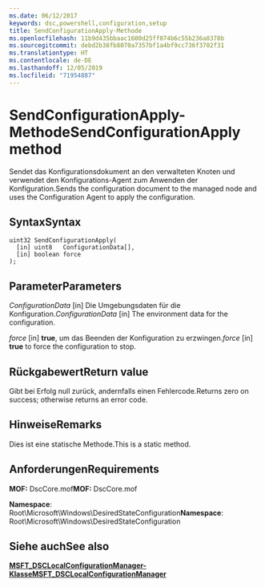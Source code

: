 ```yaml
---
ms.date: 06/12/2017
keywords: dsc,powershell,configuration,setup
title: SendConfigurationApply-Methode
ms.openlocfilehash: 11b9d435bbaac1600d25ff074b6c55b236a8378b
ms.sourcegitcommit: debd2b38fb8070a7357bf1a4bf9cc736f3702f31
ms.translationtype: HT
ms.contentlocale: de-DE
ms.lasthandoff: 12/05/2019
ms.locfileid: "71954887"
---
```

# <a name="sendconfigurationapply-method"></a><span data-ttu-id="b2a0a-103">SendConfigurationApply-Methode</span><span class="sxs-lookup"><span data-stu-id="b2a0a-103">SendConfigurationApply method</span></span>

<span data-ttu-id="b2a0a-104">Sendet das Konfigurationsdokument an den verwalteten Knoten und verwendet den Konfigurations-Agent zum Anwenden der Konfiguration.</span><span class="sxs-lookup"><span data-stu-id="b2a0a-104">Sends the configuration document to the managed node and uses the Configuration Agent to apply the configuration.</span></span>

## <a name="syntax"></a><span data-ttu-id="b2a0a-105">Syntax</span><span class="sxs-lookup"><span data-stu-id="b2a0a-105">Syntax</span></span>

```mof
uint32 SendConfigurationApply(
  [in] uint8   ConfigurationData[],
  [in] boolean force
);
```

## <a name="parameters"></a><span data-ttu-id="b2a0a-106">Parameter</span><span class="sxs-lookup"><span data-stu-id="b2a0a-106">Parameters</span></span>

<span data-ttu-id="b2a0a-107">*ConfigurationData* \[in\] Die Umgebungsdaten für die Konfiguration.</span><span class="sxs-lookup"><span data-stu-id="b2a0a-107">*ConfigurationData* \[in\] The environment data for the configuration.</span></span>

<span data-ttu-id="b2a0a-108">*force* \[in\] **true**, um das Beenden der Konfiguration zu erzwingen.</span><span class="sxs-lookup"><span data-stu-id="b2a0a-108">*force* \[in\] **true** to force the configuration to stop.</span></span>

## <a name="return-value"></a><span data-ttu-id="b2a0a-109">Rückgabewert</span><span class="sxs-lookup"><span data-stu-id="b2a0a-109">Return value</span></span>

<span data-ttu-id="b2a0a-110">Gibt bei Erfolg null zurück, andernfalls einen Fehlercode.</span><span class="sxs-lookup"><span data-stu-id="b2a0a-110">Returns zero on success; otherwise returns an error code.</span></span>

## <a name="remarks"></a><span data-ttu-id="b2a0a-111">Hinweise</span><span class="sxs-lookup"><span data-stu-id="b2a0a-111">Remarks</span></span>

<span data-ttu-id="b2a0a-112">Dies ist eine statische Methode.</span><span class="sxs-lookup"><span data-stu-id="b2a0a-112">This is a static method.</span></span>

## <a name="requirements"></a><span data-ttu-id="b2a0a-113">Anforderungen</span><span class="sxs-lookup"><span data-stu-id="b2a0a-113">Requirements</span></span>

<span data-ttu-id="b2a0a-114">**MOF:** DscCore.mof</span><span class="sxs-lookup"><span data-stu-id="b2a0a-114">**MOF:** DscCore.mof</span></span>

<span data-ttu-id="b2a0a-115">**Namespace**: Root\Microsoft\Windows\DesiredStateConfiguration</span><span class="sxs-lookup"><span data-stu-id="b2a0a-115">**Namespace**: Root\Microsoft\Windows\DesiredStateConfiguration</span></span>

## <a name="see-also"></a><span data-ttu-id="b2a0a-116">Siehe auch</span><span class="sxs-lookup"><span data-stu-id="b2a0a-116">See also</span></span>

[<span data-ttu-id="b2a0a-117">**MSFT_DSCLocalConfigurationManager-Klasse**</span><span class="sxs-lookup"><span data-stu-id="b2a0a-117">**MSFT_DSCLocalConfigurationManager**</span></span>](msft-dsclocalconfigurationmanager.md)
